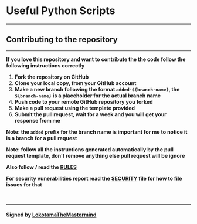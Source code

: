 # Useful Python Scripts
___
## Contributing to the repository
___
**If you love this repository and want to contribute the the code follow the following instructions correctly**

1. **Fork the repository on GitHub**
2. **Clone your local copy, from your GitHub account**
3. **Make a new branch following the format `added-${branch-name}`, the `${branch-name}` is a placeholder for the actual branch name**
4. **Push code to your remote GitHub repository you forked**
5. **Make a pull request using the template provided**
6. **Submit the pull request, wait for a week and you will get your response from me**

**Note: the `added` prefix for the branch name is important for me to notice it is a branch for a pull request**

**Note: follow all the instructions generated automatically by the pull request template, don't remove anything else pull request will be ignore**

**Also follow / read the [RULES](RULES.md)**

**For security vunerabilities report read the [SECURITY](SECURITY.md) file for how to file issues for that**

<br>

___

#### Signed by [LokotamaTheMastermind](www.github.com/LokotamaTheMastermind?tab=repositories)

